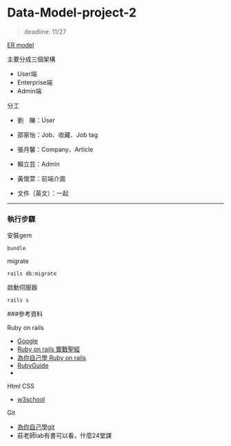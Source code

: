 # Data-Model-project-2

> deadline: 11/27

[ER model](https://drive.google.com/file/d/1JMJ7KX2RuAfdIa2wOI_k9BFusvt-ZN86/view?usp=sharing)

主要分成三個架構
- User端
- Enterprise端
- Admin端

分工
- 劉　皪：User
- 邵家怡：Job、收藏、Job tag
- 張月馨：Company、Article
- 賴立芸：Admin
- 黃懷萱：前端介面

- 文件（英文）：一起

---

### 執行步驟


安裝gem
```
bundle
```

migrate
```
rails db:migrate
```
啟動伺服器
```
rails s
```


###參考資料

Ruby on rails
* [Google](www.google.com)
* [ Ruby on rails 實戰聖經 ](https://ihower.tw/rails/)
* [為你自己學 Ruby on rails](http://railsbook.tw/)
* [RubyGuide](https://rails.ruby.tw/)
* 

Html CSS
* [w3school](https://www.w3schools.com/) 

Git
* [為你自己學git](http://gitbook.tw/)
* 莊老師lab有書可以看，什麼24堂課

